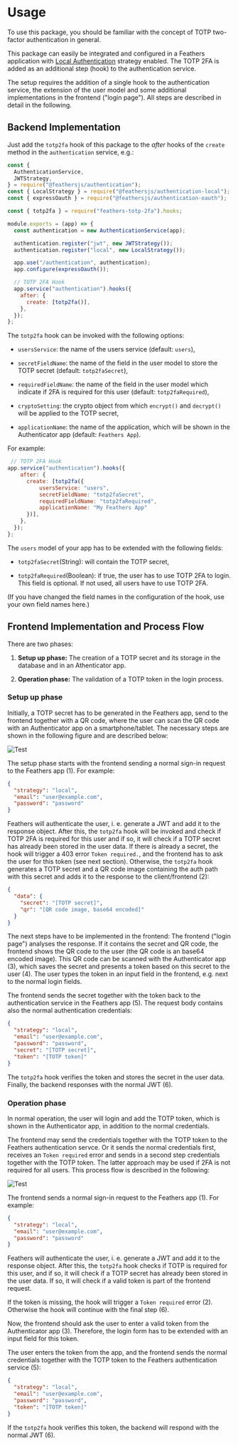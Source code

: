 # Usage

To use this package, you should be familiar with the concept of TOTP two-factor authentication in general.

This package can easily be integrated and configured in a Feathers application with [Local Authentication](https://docs.feathersjs.com/api/authentication/local.html) strategy enabled. The TOTP 2FA is added as an additional step (hook) to the authentication service.

The setup requires the addition of a single hook to the authentication service, the extension of the user model and some additional implementations in the frontend ("login page"). All steps are described in detail in the following.

## Backend Implementation

Just add the `totp2fa` hook of this package to the _after_ hooks of the `create` method in the `authentication` service, e.g.:

```js
const {
  AuthenticationService,
  JWTStrategy,
} = require("@feathersjs/authentication");
const { LocalStrategy } = require("@feathersjs/authentication-local");
const { expressOauth } = require("@feathersjs/authentication-oauth");

const { totp2fa } = require("feathers-totp-2fa").hooks;

module.exports = (app) => {
  const authentication = new AuthenticationService(app);

  authentication.register("jwt", new JWTStrategy());
  authentication.register("local", new LocalStrategy());

  app.use("/authentication", authentication);
  app.configure(expressOauth());

  // TOTP 2FA Hook
  app.service("authentication").hooks({
    after: {
      create: [totp2fa()],
    },
  });
};
```

The `totp2fa` hook can be invoked with the following options:

- `usersService`: the name of the users service (default: `users`),

- `secretFieldName`: the name of the field in the user model to store the TOTP secret (default: `totp2faSecret`),

- `requiredFieldName`: the name of the field in the user model which indicate if 2FA is required for this user (default: `totp2faRequired`),

- `cryptoSetting`: the crypto object from which `encrypt()` and `decrypt()` will be applied to the TOTP secret,

- `applicationName`: the name of the application, which will be shown in the Authenticator app (default: `Feathers App`).

For example:

```js
 // TOTP 2FA Hook
app.service("authentication").hooks({
    after: {
      create: [totp2fa({
          usersService: "users",
          secretFieldName: "totp2faSecret",
          requiredFieldName: "totp2faRequired",
          applicationName: "My Feathers App"
      })],
    },
  });
};
```

The `users` model of your app has to be extended with the following fields:

- `totp2faSecret`(String): will contain the TOTP secret,

- `totp2faRequired`(Boolean): if true, the user has to use TOTP 2FA to login. This field is optional. If not used, all users have to use TOTP 2FA.

(If you have changed the field names in the configuration of the hook, use your own field names here.)

## Frontend Implementation and Process Flow

There are two phases:

1. **Setup up phase:** The creation of a TOTP secret and its storage in the database and in an Athenticator app.

2. **Operation phase:** The validation of a TOTP token in the login process.

### Setup up phase

Initially, a TOTP secret has to be generated in the Feathers app, send to the frontend together with a QR code, where the user can scan the QR code with an Authenticator app on a smartphone/tablet. The necessary steps are shown in the following figure and are described below:

![Test](images/process_flow_initial.png)

The setup phase starts with the frontend sending a normal sign-in request to the Feathers app (1). For example:

```json
{
  "strategy": "local",
  "email": "user@example.com",
  "password": "password"
}
```

Feathers will authenticate the user, i. e. generate a JWT and add it to the response object. After this, the `totp2fa` hook will be invoked and check if TOTP 2FA is required for this user and if so, it will check if a TOTP secret has already been stored in the user data. If there is already a secret, the hook will trigger a 403 error `Token required.`, and the frontend has to ask the user for this token (see next section). Otherwise, the `totp2fa` hook generates a TOTP secret and a QR code image containing the auth path with this secret and adds it to the response to the client/frontend (2):

```json
{
  "data": {
    "secret": "[TOTP secret]",
    "qr": "[QR code image, base64 encoded]"
  }
}
```

The next steps have to be implemented in the frontend: The frontend ("login page") analyses the response. If it contains the secret and QR code, the frontend shows the QR code to the user (the QR code is an base64 encoded image). This QR code can be scanned with the Authenticator app (3), which saves the secret and presents a token based on this secret to the user (4). The user types the token in an input field in the frontend, e.g. next to the normal login fields.

The frontend sends the secret together with the token back to the authentication service in the Feathers app (5). The request body contains also the normal authentication credentials:

```json
{
  "strategy": "local",
  "email": "user@example.com",
  "password": "password",
  "secret": "[TOTP secret]",
  "token": "[TOTP token]"
}
```

The `totp2fa` hook verifies the token and stores the secret in the user data. Finally, the backend responses with the normal JWT (6).

### Operation phase

In normal operation, the user will login and add the TOTP token, which is shown in the Authenticator app, in addition to the normal credentials.

The frontend may send the credentials together with the TOTP token to the Feathers authentication servce. Or it sends the normal credentials first, receives an `Token required` error and sends in a second step credentials together with the TOTP token. The latter approach may be used if 2FA is not required for all users. This process flow is described in the following:

![Test](images/process_flow.png)

The frontend sends a normal sign-in request to the Feathers app (1). For example:

```json
{
  "strategy": "local",
  "email": "user@example.com",
  "password": "password"
}
```

Feathers will authenticate the user, i. e. generate a JWT and add it to the response object. After this, the `totp2fa` hook checks if TOTP is required for this user, and if so, it will check if a TOTP secret has already been stored in the user data. If so, it will check if a valid token is part of the frontend request.

If the token is missing, the hook will trigger a `Token required` error (2). Otherwise the hook will continue with the final step (6).

Now, the frontend should ask the user to enter a valid token from the Authenticator app (3). Therefore, the login form has to be extended with an input field for this token.

The user enters the token from the app, and the frontend sends the normal credentials together with the TOTP token to the Feathers authentication service (5):

```json
{
  "strategy": "local",
  "email": "user@example.com",
  "password": "password",
  "token": "[TOTP token]"
}
```

If the `totp2fa` hook verifies this token, the backend will respond with the normal JWT (6).
